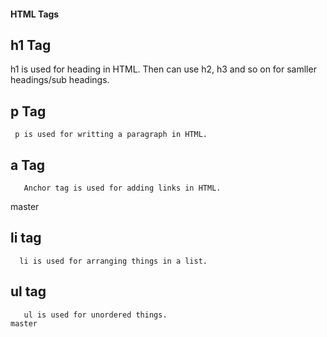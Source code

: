 
#### HTML Tags
## h1 Tag
   h1 is used for heading in HTML. Then can use h2, h3 and so on for samller headings/sub headings.
## p Tag 

     p is used for writting a paragraph in HTML.
     
## a Tag
       Anchor tag is used for adding links in HTML.
master
       
 ## li tag
      li is used for arranging things in a list.
      
  ## ul tag
       ul is used for unordered things.
    master
